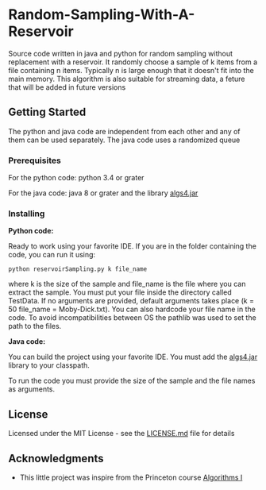 # Random-Sampling-With-A-Reservoir
Source code written in java and python for random sampling without replacement with a reservoir. 
It randomly choose a sample of k items from a file containing n items. Typically n is large enough 
that it doesn't fit into the main memory. This algorithm is also suitable for streaming data, a feture
that will be added in future versions


## Getting Started

The python and java code are independent from each other and any of them can be used separately.
The java code uses a randomized queue

### Prerequisites
For the python code: python 3.4 or grater

For the java code: java 8 or grater
and the library [algs4.jar](https://algs4.cs.princeton.edu/code/)

### Installing

**Python code:**

Ready to work using your favorite IDE. If you are in the folder containing the code, you can run it using:

```
python reservoirSampling.py k file_name
```


where k is the size of the sample and file_name is the file where you can extract the sample. You must put your
file inside the directory called TestData. If no arguments are provided, default arguments takes place (k = 50
file_name = Moby-Dick.txt). You can also hardcode your file name in the code. To avoid incompatibilities between
OS the pathlib was used to set the path to the files.

**Java code:**

You can build the project using your favorite IDE. You must add the [algs4.jar](https://algs4.cs.princeton.edu/code/) library to your classpath.

To run the code you must provide the size of the sample and the file names as arguments.



## License

Licensed under the MIT License - see the [LICENSE.md](LICENSE.md) file for details

## Acknowledgments

* This little project was inspire from the Princeton course [Algorithms I](https://www.coursera.org/learn/algorithms-part1)

